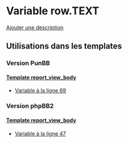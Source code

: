 # Variable row.TEXT
[Ajouter une description](https://fa-tvars.appspot.com/var/row.TEXT)

## Utilisations dans les templates

### Version PunBB

#### [Template report_view_body](punbb/report_view_body.md)
* [Variable &agrave; la ligne 69](../punbb/report_view_body.tpl#L69)

### Version phpBB2

#### [Template report_view_body](subsilver/report_view_body.md)
* [Variable &agrave; la ligne 47](../subsilver/report_view_body.tpl#L47)